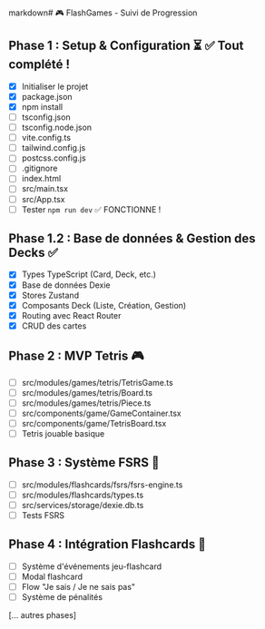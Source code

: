 markdown# 🎮 FlashGames - Suivi de Progression

## Phase 1 : Setup & Configuration ⏳ ✅ Tout complété !
- [x] Initialiser le projet
- [x] package.json
- [x] npm install
- [ ] tsconfig.json
- [ ] tsconfig.node.json
- [ ] vite.config.ts
- [ ] tailwind.config.js
- [ ] postcss.config.js
- [ ] .gitignore
- [ ] index.html
- [ ] src/main.tsx
- [ ] src/App.tsx
- [ ] Tester `npm run dev` ✅ FONCTIONNE !

## Phase 1.2 : Base de données & Gestion des Decks ✅
- [x] Types TypeScript (Card, Deck, etc.)
- [x] Base de données Dexie
- [x] Stores Zustand
- [x] Composants Deck (Liste, Création, Gestion)
- [x] Routing avec React Router
- [x] CRUD des cartes

## Phase 2 : MVP Tetris 🎮 
- [ ] src/modules/games/tetris/TetrisGame.ts
- [ ] src/modules/games/tetris/Board.ts
- [ ] src/modules/games/tetris/Piece.ts
- [ ] src/components/game/GameContainer.tsx
- [ ] src/components/game/TetrisBoard.tsx
- [ ] Tetris jouable basique

## Phase 3 : Système FSRS 🧠
- [ ] src/modules/flashcards/fsrs/fsrs-engine.ts
- [ ] src/modules/flashcards/types.ts
- [ ] src/services/storage/dexie.db.ts
- [ ] Tests FSRS

## Phase 4 : Intégration Flashcards 🎯
- [ ] Système d'événements jeu-flashcard
- [ ] Modal flashcard
- [ ] Flow "Je sais / Je ne sais pas"
- [ ] Système de pénalités

[... autres phases]
